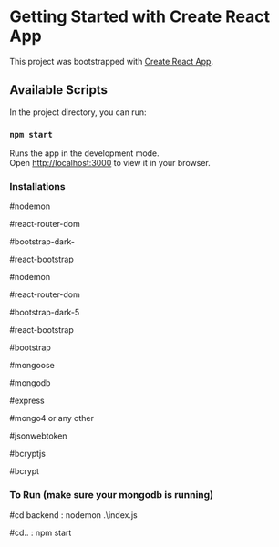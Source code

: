 # Getting Started with Create React App

This project was bootstrapped with [Create React App](https://github.com/facebook/create-react-app).

## Available Scripts

In the project directory, you can run:

### `npm start`

Runs the app in the development mode.\
Open [http://localhost:3000](http://localhost:3000) to view it in your browser.

### Installations


#nodemon

#react-router-dom

#bootstrap-dark-

#react-bootstrap

#nodemon

#react-router-dom

#bootstrap-dark-5 

#react-bootstrap 

#bootstrap

#mongoose

#mongodb

#express

#mongo4 or any other

#jsonwebtoken

#bcryptjs

#bcrypt

### To Run (make sure your mongodb is running)

#cd backend : nodemon .\index.js

#cd.. : npm start


